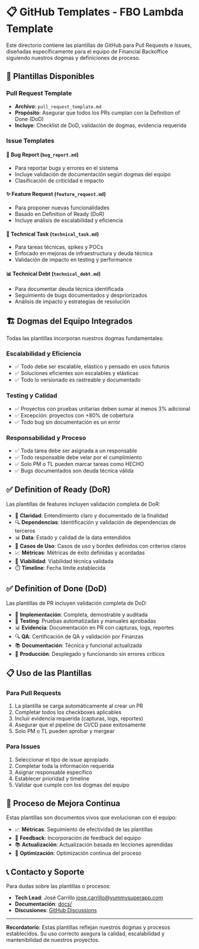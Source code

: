 # 📋 GitHub Templates - FBO Lambda Template

Este directorio contiene las plantillas de GitHub para Pull Requests e Issues, diseñadas específicamente para el equipo de Financial Backoffice siguiendo nuestros dogmas y definiciones de proceso.

## 🎯 Plantillas Disponibles

### Pull Request Template
- **Archivo**: `pull_request_template.md`
- **Propósito**: Asegurar que todos los PRs cumplan con la Definition of Done (DoD)
- **Incluye**: Checklist de DoD, validación de dogmas, evidencia requerida

### Issue Templates

#### 🐛 Bug Report (`bug_report.md`)
- Para reportar bugs y errores en el sistema
- Incluye validación de documentación según dogmas del equipo
- Clasificación de criticidad e impacto

#### ✨ Feature Request (`feature_request.md`)
- Para proponer nuevas funcionalidades
- Basado en Definition of Ready (DoR)
- Incluye análisis de escalabilidad y eficiencia

#### 🔧 Technical Task (`technical_task.md`)
- Para tareas técnicas, spikes y POCs
- Enfocado en mejoras de infraestructura y deuda técnica
- Validación de impacto en testing y performance

#### 📊 Technical Debt (`technical_debt.md`)
- Para documentar deuda técnica identificada
- Seguimiento de bugs documentados y despriorizados
- Análisis de impacto y estrategias de resolución

## 🏗️ Dogmas del Equipo Integrados

Todas las plantillas incorporan nuestros dogmas fundamentales:

### Escalabilidad y Eficiencia
- ✅ Todo debe ser escalable, elástico y pensado en usos futuros
- ✅ Soluciones eficientes son escalables y elásticas
- ✅ Todo lo versionado es rastreable y documentado

### Testing y Calidad
- ✅ Proyectos con pruebas unitarias deben sumar al menos 3% adicional
- ✅ Excepción: proyectos con +80% de cobertura
- ✅ Todo bug sin documentación es un error

### Responsabilidad y Proceso
- ✅ Toda tarea debe ser asignada a un responsable
- ✅ Todo responsable debe velar por el cumplimiento
- ✅ Solo PM o TL pueden marcar tareas como HECHO
- ✅ Bugs documentados son deuda técnica válida

## ✅ Definition of Ready (DoR)

Las plantillas de features incluyen validación completa de DoR:

- 🎯 **Claridad**: Entendimiento claro y documentado de la finalidad
- 🔍 **Dependencias**: Identificación y validación de dependencias de terceros
- 📊 **Data**: Estado y calidad de la data entendidos
- 🎯 **Casos de Uso**: Casos de uso y bordes definidos con criterios claros
- 📈 **Métricas**: Métricas de éxito definidas y acordadas
- 🔧 **Viabilidad**: Viabilidad técnica validada
- ⏱️ **Timeline**: Fecha límite establecida

## ✅ Definition of Done (DoD)

Las plantillas de PR incluyen validación completa de DoD:

- 🚀 **Implementación**: Completa, demostrable y auditada
- 🧪 **Testing**: Pruebas automatizadas y manuales aprobadas
- 📊 **Evidencia**: Documentación en PR con capturas, logs, reportes
- 🔍 **QA**: Certificación de QA y validación por Finanzas
- 📚 **Documentación**: Técnica y funcional actualizada
- 🎯 **Producción**: Desplegado y funcionando sin errores críticos

## 📋 Uso de las Plantillas

### Para Pull Requests
1. La plantilla se carga automáticamente al crear un PR
2. Completar todos los checkboxes aplicables
3. Incluir evidencia requerida (capturas, logs, reportes)
4. Asegurar que el pipeline de CI/CD pase exitosamente
5. Solo PM o TL pueden aprobar y mergear

### Para Issues
1. Seleccionar el tipo de issue apropiado
2. Completar toda la información requerida
3. Asignar responsable específico
4. Establecer prioridad y timeline
5. Validar que cumple con los dogmas del equipo

## 🔄 Proceso de Mejora Continua

Estas plantillas son documentos vivos que evolucionan con el equipo:

- 📈 **Métricas**: Seguimiento de efectividad de las plantillas
- 🔄 **Feedback**: Incorporación de feedback del equipo
- 📚 **Actualización**: Actualización basada en lecciones aprendidas
- 🎯 **Optimización**: Optimización continua del proceso

## 📞 Contacto y Soporte

Para dudas sobre las plantillas o procesos:

- **Tech Lead**: José Carrillo <jose.carrillo@yummysuperapp.com>
- **Documentación**: [docs/](../docs/)
- **Discusiones**: [GitHub Discussions](../../discussions)

---

**Recordatorio**: Estas plantillas reflejan nuestros dogmas y procesos establecidos. Su uso correcto asegura la calidad, escalabilidad y mantenibilidad de nuestros proyectos.